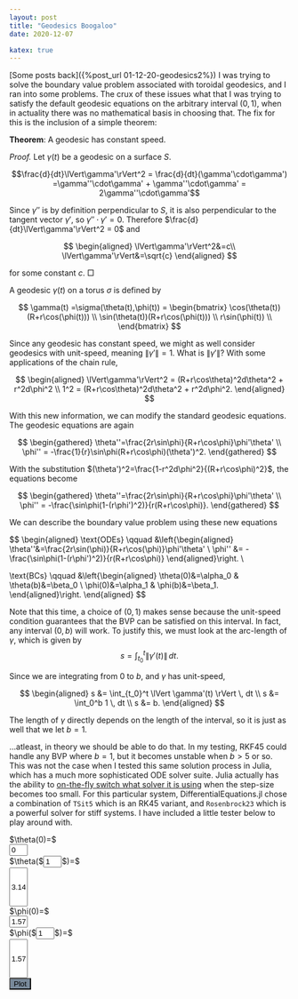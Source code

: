 ```yaml
---
layout: post
title: "Geodesics Boogaloo"
date: 2020-12-07

katex: true
---
```


<script defer src="https://cdn.plot.ly/plotly-gl3d-2.1.0.min.js"></script>
<script src="{{site.baseurl}}/js/matrix.js"></script>
<script src="{{site.baseurl}}/js/12-7-20.js"></script>

[Some posts back]({%post_url 01-12-20-geodesics2%}) I was trying to solve the boundary value problem associated with toroidal geodesics, and I ran into some problems. The crux of these issues what that I was trying to satisfy the default geodesic equations on the arbitrary interval $(0,1)$, when in actuality there was no mathematical basis in choosing that. The fix for this is the inclusion of a simple theorem:

**Theorem**: A geodesic has constant speed.

$\mathit{Proof.}$ Let $\gamma(t)$ be a geodesic on a surface $S$.

$$\frac{d}{dt}\lVert\gamma'\rVert^2 = \frac{d}{dt}(\gamma'\cdot\gamma') =\gamma''\cdot\gamma' + \gamma''\cdot\gamma' = 2\gamma''\cdot\gamma'$$

Since $\gamma''$ is by definition perpendicular to $S$, it is also perpendicular to the tangent vector $\gamma'$, so $\gamma''\cdot\gamma'=0$. Therefore $\frac{d}{dt}\lVert\gamma'\rVert^2 = 0$ and

$$
\begin{aligned}
\lVert\gamma'\rVert^2&=c\\
\lVert\gamma'\rVert&=\sqrt{c}
\end{aligned}
$$

for some constant $c$. $\Box$

A geodesic $\gamma(t)$ on a torus $\sigma$ is defined by

$$
\gamma(t) =\sigma(\theta(t),\phi(t)) = \begin{bmatrix}
\cos(\theta(t))(R+r\cos(\phi(t))) \\
\sin(\theta(t))(R+r\cos(\phi(t))) \\
r\sin(\phi(t)) \\
\end{bmatrix}
$$

Since any geodesic has constant speed, we might as well consider geodesics with unit-speed, meaning $\lVert\gamma'\rVert=1$. What is $\lVert\gamma'\rVert$? With some applications of the chain rule,

$$
\begin{aligned}
\lVert\gamma'\rVert^2 = (R+r\cos\theta)^2d\theta^2 + r^2d\phi^2 \\
1^2 = (R+r\cos\theta)^2d\theta^2 + r^2d\phi^2.
\end{aligned}
$$

With this new information, we can modify the standard geodesic equations.
The geodesic equations are again

$$
\begin{gathered}
\theta''=\frac{2r\sin\phi}{R+r\cos\phi}\phi'\theta' \\
\phi'' = -\frac{1}{r}\sin\phi(R+r\cos\phi)(\theta')^2.
\end{gathered}
$$

With the substitution $(\theta')^2=\frac{1-r^2d\phi^2}{(R+r\cos\phi)^2}$, the equations become

$$
\begin{gathered}
\theta''=\frac{2r\sin\phi}{R+r\cos\phi}\phi'\theta' \\
\phi'' = -\frac{\sin\phi(1-(r\phi')^2)}{r(R+r\cos\phi)}.
\end{gathered}
$$

We can describe the boundary value problem using these new equations

$$
\begin{aligned}
\text{ODEs} \qquad
&\left\{\begin{aligned}
\theta''&=\frac{2r\sin(\phi)}{R+r\cos(\phi)}\phi'\theta' \\
\phi'' &= -\frac{\sin\phi(1-(r\phi')^2)}{r(R+r\cos\phi)}
\end{aligned}\right. \\

\text{BCs} \qquad
&\left\{\begin{aligned}
\theta(0)&=\alpha_0 & \theta(b)&=\beta_0 \\
\phi(0)&=\alpha_1 & \phi(b)&=\beta_1.
\end{aligned}\right.
\end{aligned}
$$

Note that this time, a choice of $(0,1)$ makes sense because the unit-speed condition guarantees that the BVP can be satisfied on this interval. In fact, any interval $(0,b)$ will work. To justify this, we must look at the arc-length of $\gamma$, which is given by $$s=\int_{t_0}^t \lVert \gamma'(t) \rVert \, dt.$$

Since we are integrating from $0$ to $b$, and $\gamma$ has unit-speed,

$$
\begin{aligned}
s &= \int_{t_0}^t \lVert \gamma'(t) \rVert \, dt \\
s &= \int_0^b 1 \, dt \\
s &= b.
\end{aligned}
$$

The length of $\gamma$ directly depends on the length of the interval, so it is just as well that we let $b=1$.

...atleast, in theory we should be able to do that. In my testing, RKF45 could handle any BVP where $b=1$, but it becomes unstable when $b>5$ or so. This was not the case when I tested this same solution process in Julia, which has a much more sophisticated ODE solver suite. Julia actually has the ability to [on-the-fly switch what solver it is using](https://diffeq.sciml.ai/stable/solvers/ode_solve/#CompositeAlgorithm) when the step-size becomes too small. For this particular system, DifferentialEquations.jl chose a combination of <code>TSit5</code> which is an RK45 variant, and <code>Rosenbrock23</code> which is a powerful solver for stiff systems. I have included a little tester below to play around with.

<div class="container">
	<div class="row align-items-center">
	<!-- on small screens, give buffer between plot and edge of viewport -->
	<!-- on large screens, show plot and input buttons side-by-side -->
		<div class="col-10 offset-1 col-lg-6 offset-lg-0">
			<div id="plot"></div>
		</div>
		<div class="col-lg-6">
			<div class="card">
				<div class="card-body">
					<div class="row align-items-center">
						<div class="col-6">
							<div class="input-group">
								<div class="input-group-prepend">
									<span class="input-group-text">$\theta(0)=$</span>
								</div>
								<input type="text" size="1" id="alpha0" value="0" class="form-control">
							</div>
						</div>
						<div class="col-6">
							<div class="input-group">
								<div class="input-group-prepend">
									<span class="input-group-text">
										$\theta($<input type="text" size="1" id="b0" value="1" class="form-control">$)=$
									</span>
								</div>
								<input type="text" size="1" id="beta0" value="3.14" class="form-control" style="height:70px;">
							</div>
						</div>
					</div>
					<div class="row align-items-center">
						<div class="col-6">
							<div class="input-group">
								<div class="input-group-prepend">
									<span class="input-group-text">$\phi(0)=$</span>
								</div>
								<input type="text" size="1" id="alpha1" value="1.57" class="form-control">
							</div>
						</div>
						<div class="col-6">
							<div class="input-group">
								<div class="input-group-prepend">
									<span class="input-group-text">
										$\phi($<input type="text" size="1" id="b1" value="1" class="form-control">$)=$
									</span>
								</div>
								<input type="text" size="1" id="beta1" value="1.57" class="form-control" style="height:70px;">
							</div>
						</div>
					</div>
				</div>
				<div class="card-footer text-center">
					<button type="button" id="plotButton" class="btn text-white" style="background-color: LightSlateGrey;">Plot</button>
					<div id="error" class="alert alert-danger" style="display: none;"></div>
				</div>
			</div>
		</div>
	</div>
</div>
